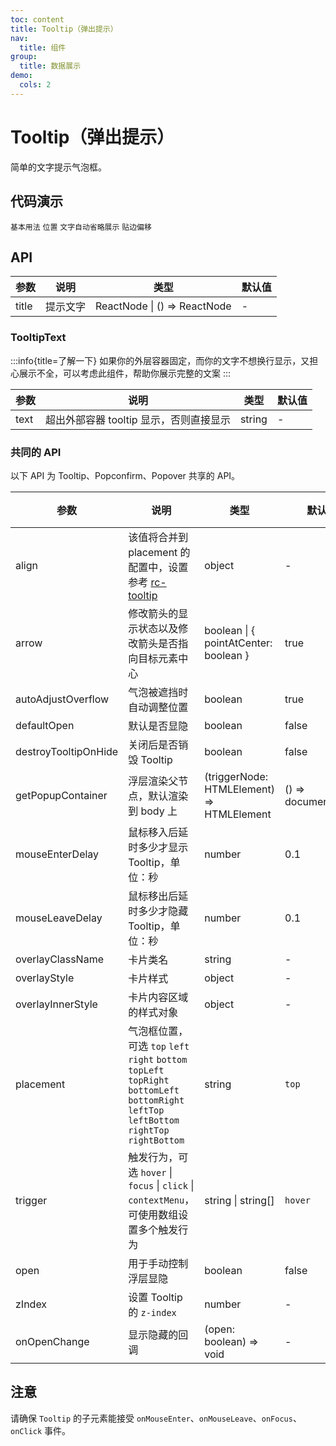 ```yaml
---
toc: content
title: Tooltip（弹出提示）
nav:
  title: 组件
group:
  title: 数据展示
demo:
  cols: 2
---
```


# Tooltip（弹出提示）

简单的文字提示气泡框。

<style>
.metro-btn {
margin-left: 8px;
  margin-right: 0;
  margin-bottom: 8px;
  width: 70px;
  text-align: center;
  padding: 0;
}
</style>

## 代码演示

<code src="./basic.tsx" description="最简单的用法。">基本用法</code>
<code src="./position.tsx" description="位置有 12 个方向。">位置</code>
<code src="./text.tsx" description="当文字超过最大宽度，可以通过tooltip展示。">文字自动省略展示</code>
<code src="./shift.tsx" iframe="200">贴边偏移</code>

## API

| 参数  | 说明     | 类型                         | 默认值 |
| ----- | -------- | ---------------------------- | ------ |
| title | 提示文字 | ReactNode \| () => ReactNode | -      |

### TooltipText

:::info{title=了解一下}
如果你的外层容器固定，而你的文字不想换行显示，又担心展示不全，可以考虑此组件，帮助你展示完整的文案
:::

| 参数 | 说明                                    | 类型   | 默认值 |
| ---- | --------------------------------------- | ------ | ------ |
| text | 超出外部容器 tooltip 显示，否则直接显示 | string | -      |

### 共同的 API

以下 API 为 Tooltip、Popconfirm、Popover 共享的 API。

| 参数                 | 说明                                                                                                                                           | 类型                                      | 默认值              | 版本 |
| -------------------- | ---------------------------------------------------------------------------------------------------------------------------------------------- | ----------------------------------------- | ------------------- | ---- |
| align                | 该值将合并到 placement 的配置中，设置参考 [rc-tooltip](https://github.com/react-component/tooltip)                                             | object                                    | -                   |      |
| arrow                | 修改箭头的显示状态以及修改箭头是否指向目标元素中心                                                                                             | boolean \| { pointAtCenter: boolean }     | true                |      |
| autoAdjustOverflow   | 气泡被遮挡时自动调整位置                                                                                                                       | boolean                                   | true                |      |
| defaultOpen          | 默认是否显隐                                                                                                                                   | boolean                                   | false               |      |
| destroyTooltipOnHide | 关闭后是否销毁 Tooltip                                                                                                                         | boolean                                   | false               |      |
| getPopupContainer    | 浮层渲染父节点，默认渲染到 body 上                                                                                                             | (triggerNode: HTMLElement) => HTMLElement | () => document.body |      |
| mouseEnterDelay      | 鼠标移入后延时多少才显示 Tooltip，单位：秒                                                                                                     | number                                    | 0.1                 |      |
| mouseLeaveDelay      | 鼠标移出后延时多少才隐藏 Tooltip，单位：秒                                                                                                     | number                                    | 0.1                 |      |
| overlayClassName     | 卡片类名                                                                                                                                       | string                                    | -                   |      |
| overlayStyle         | 卡片样式                                                                                                                                       | object                                    | -                   |      |
| overlayInnerStyle    | 卡片内容区域的样式对象                                                                                                                         | object                                    | -                   |      |
| placement            | 气泡框位置，可选 `top` `left` `right` `bottom` `topLeft` `topRight` `bottomLeft` `bottomRight` `leftTop` `leftBottom` `rightTop` `rightBottom` | string                                    | `top`               |      |
| trigger              | 触发行为，可选 `hover` \| `focus` \| `click` \| `contextMenu`，可使用数组设置多个触发行为                                                      | string \| string\[]                       | `hover`             |      |
| open                 | 用于手动控制浮层显隐                                                                                                                           | boolean                                   | false               |      |
| zIndex               | 设置 Tooltip 的 `z-index`                                                                                                                      | number                                    | -                   |      |
| onOpenChange         | 显示隐藏的回调                                                                                                                                 | (open: boolean) => void                   | -                   |      |

## 注意

请确保 `Tooltip` 的子元素能接受 `onMouseEnter`、`onMouseLeave`、`onFocus`、`onClick` 事件。
